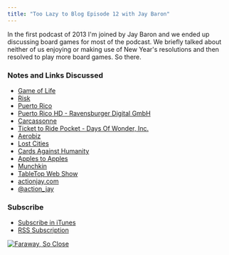 ```yaml
---
title: "Too Lazy to Blog Episode 12 with Jay Baron"
---
```

<p>In the first podcast of 2013 I'm joined by Jay Baron and we ended up discussing board games for most of the podcast. We briefly talked about neither of us enjoying or making use of New Year's resolutions and then resolved to play more board games. So there.</p>
<h3>Notes and Links Discussed</h3>
<ul>
<li><a href="https://en.wikipedia.org/wiki/Conway's_Game_of_Life">Game of Life</a></li>
<li><a href="https://en.wikipedia.org/wiki/Risk_(game)">Risk</a></li>
<li><a href="https://boardgamegeek.com/boardgame/3076/puerto-rico">Puerto Rico</a></li>
<li><a href="https://target.georiot.com/Proxy.ashx?grid=9646&id=6PFrOqNV4B8&offerid=162397&type=3&subid=0&tmpid=3664&RD_PARM1=https%253A%252F%252Fitunes.apple.com%252Fca%252Fapp%252Fpuerto-rico-hd%252Fid438437326%253Fmt%253D8%2526uo%253D4%2526partnerId%253D30" target="itunes_store">Puerto Rico HD - Ravensburger Digital GmbH</a></li>
<li><a href="https://target.georiot.com/Proxy.ashx?grid=9646&id=6PFrOqNV4B8&offerid=162397&type=3&subid=0&tmpid=3664&RD_PARM1=https%253A%252F%252Fitunes.apple.com%252Fca%252Fapp%252Fcarcassonne%252Fid375295479%253Fmt%253D8%2526uo%253D4%2526partnerId%253D30" target="itunes_store">Carcassonne</a></li>
<li><a href="https://target.georiot.com/Proxy.ashx?grid=9646&id=6PFrOqNV4B8&offerid=162397&type=3&subid=0&tmpid=3664&RD_PARM1=https%253A%252F%252Fitunes.apple.com%252Fca%252Fapp%252Fticket-to-ride-pocket%252Fid471857988%253Fmt%253D8%2526uo%253D4%2526partnerId%253D30" target="itunes_store">Ticket to Ride Pocket - Days Of Wonder, Inc.</a></li>
<li><a href="https://en.wikipedia.org/wiki/Aerobiz">Aerobiz</a></li>
<li><a href="https://target.georiot.com/Proxy.ashx?grid=9646&id=6PFrOqNV4B8&offerid=162397&type=3&subid=0&tmpid=3664&RD_PARM1=https%253A%252F%252Fitunes.apple.com%252Fca%252Fapp%252Flost-cities%252Fid465062454%253Fmt%253D8%2526uo%253D4%2526partnerId%253D30" target="itunes_store">Lost Cities</a></li>
<li><a href="https://cardsagainsthumanity.com">Cards Against Humanity</a></li>
<li><a href="https://boardgamegeek.com/boardgame/74/apples-to-apples">Apples to Apples</a></li>
<li><a href="https://www.worldofmunchkin.com/game/">Munchkin</a></li>
<li><a href="https://tabletop.geekandsundry.com">TableTop Web Show</a></li>
<li><a href="https://actionjay.com">actionjay.com</a></li>
<li><a href="https://twitter.com/action_jay">@action_jay</a></li>
</ul>
<h3 id="subscribe">Subscribe</h3>
<ul>
<li><a href="https://phobos.apple.com/WebObjects/MZStore.woa/wa/viewPodcast?id=563304315">Subscribe in iTunes</a></li>
<li><a href="https://chrisenns.com/feed/podcast/">RSS Subscription</a></li>
</ul>
<p><a href="https://target.georiot.com/Proxy.ashx?grid=9646&id=6PFrOqNV4B8&offerid=162397&type=3&subid=0&tmpid=3664&RD_PARM1=https%253A%252F%252Fitunes.apple.com%252Fca%252Fpodcast%252Ffaraway-so-close%252Fid563304315%253Fmt%253D2%2526uo%253D4%2526partnerId%253D30" target="itunes_store"><img src="https://r.mzstatic.com/images/web/linkmaker/badge_itunes-lrg.gif" alt="Faraway, So Close" style="border: 0;"/></a></p>

